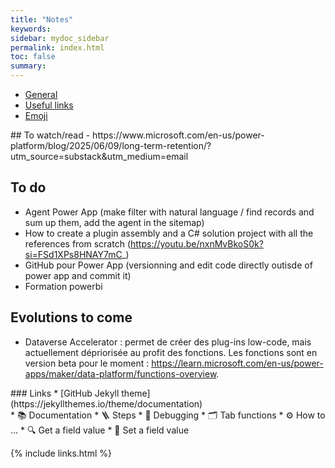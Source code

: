 ```yaml
---
title: "Notes"
keywords:
sidebar: mydoc_sidebar
permalink: index.html
toc: false
summary:
---
```


<ul id="profileTabs" class="nav nav-tabs">
    <li class="active"><a class="noCrossRef" href="#general" data-toggle="tab">General</a></li>
    <li><a class="noCrossRef" href="#useful-links" data-toggle="tab">Useful links</a></li>
    <li><a class="noCrossRef" href="#emoji" data-toggle="tab">Emoji</a></li>
</ul>
  <div class="tab-content">
<div role="tabpanel" class="tab-pane active" id="general" markdown="1">
## To watch/read
- https://www.microsoft.com/en-us/power-platform/blog/2025/06/09/long-term-retention/?utm_source=substack&utm_medium=email

## To do
* Agent Power App (make filter with natural language / find records and sum up them, add the agent in the sitemap)
* How to create a plugin assembly and a C# solution project with all the references from scratch (https://youtu.be/nxnMvBkoS0k?si=FSd1XPs8HNAY7mC_)
* GitHub pour Power App (versionning and edit code directly outisde of power app and commit it)
* Formation powerbi

## Evolutions to come
- Dataverse Accelerator : permet de créer des plug-ins low-code, mais actuellement dépriorisée au profit des fonctions. Les fonctions sont en version beta pour le moment : https://learn.microsoft.com/en-us/power-apps/maker/data-platform/functions-overview.
</div>

<div role="tabpanel" class="tab-pane" id="useful-links" markdown="1">
### Links
* [GitHub Jekyll theme](https://jekyllthemes.io/theme/documentation)
</div>

<div role="tabpanel" class="tab-pane" id="useful-links" markdown="1">
* 📚 Documentation
* 🪜 Steps
* 🐞 Debugging
* 🗂️ Tab functions
* ⚙️ How to ...
* 🔍 Get a field value
* 📝 Set a field value
</div>
</div>

{% include links.html %}
